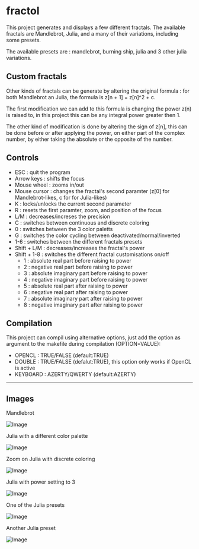 # fractol

This project generates and displays a few different fractals.
The available fractals are Mandlebrot, Julia, and a many of their variations, including some presets.

The available presets are : mandlebrot, burning ship, julia and 3 other julia variations.

## Custom fractals

Other kinds of fractals can be generate by altering the original formula : for both Mandlebrot an Julia, the formula is z[n + 1] = z[n]^2 + c.

The first modification we can add to this formula is changing the power z(n) is raised to, in this project this can be any integral power greater then 1.

The other kind of modification is done by altering the sign of z[n], this can be done before or after applying the power, on either part of the complex number, by either taking the absolute or the opposite of the number.

## Controls

- ESC : quit the program
- Arrow keys : shifts the focus
- Mouse wheel : zooms in/out
- Mouse cursor : changes the fractal's second paramter (z[0] for Mandlebrot-likes, c for for Julia-likes)
- K : locks/unlocks the current second parameter
- R : resets the first paramter, zoom, and position of the focus
- L/M : decreases/increses the precision
- C : switches between continuous and discrete coloring
- 0 : switches between the 3 color paletts
- G : switches the color cycling between deactivated/normal/inverted
- 1-6 : switches between the different fractals presets
- Shift + L/M : decreases/increases the fractal's power
- Shift + 1-8 : switches the different fractal customisations on/off
  + 1 : absolute real part before raising to power
  + 2 : negative real part before raising to power
  + 3 : absolute imaginary part before raising to power
  + 4 : negative imaginary part before raising to power
  + 5 : absolute real part after raising to power
  + 6 : negative real part after raising to power
  + 7 : absolute imaginary part after raising to power
  + 8 : negative imaginary part after raising to power

## Compilation

This project can compil using alternative options, just add the option as argument to the makefile during compilation (OPTION=VALUE):
- OPENCL : TRUE/FALSE (default:TRUE)
- DOUBLE : TRUE/FALSE (defalut:TRUE), this option only works if OpenCL is active
- KEYBOARD : AZERTY/QWERTY (default:AZERTY)

---

## Images

Mandlebrot

![Image](img/Mandlebrot.png)

Julia with a different color palette

![Image](img/BlackWhite.png)

Zoom on Julia with discrete coloring

![Image](img/JuliaZoom.png)

Julia with power setting to 3

![Image](img/JuliaP3.png)

One of the Julia presets

![Image](img/Totem.png)

Another Julia preset

![Image](img/Juliette.png)
